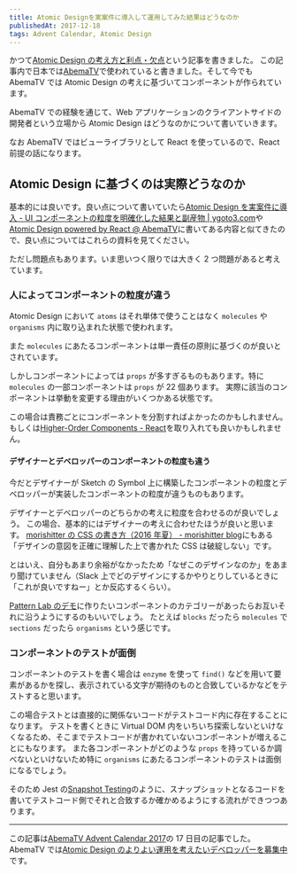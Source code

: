```yaml
---
title: Atomic Designを実案件に導入して運用してみた結果はどうなのか
publishedAt: 2017-12-18
tags: Advent Calendar, Atomic Design
---
```


かつて[Atomic Design の考え方と利点・欠点](http://blog.kubosho.com/entry/using-atomic-design)という記事を書きました。
この記事内で日本では[AbemaTV](https://abema.tv/)で使われていると書きました。そして今でも AbemaTV では Atomic Design の考えに基づいてコンポーネントが作られています。

AbemaTV での経験を通じて、Web アプリケーションのクライアントサイドの開発者という立場から Atomic Design はどうなのかについて書いていきます。

なお AbemaTV ではビューライブラリとして React を使っているので、React 前提の話になります。

## Atomic Design に基づくのは実際どうなのか

基本的には良いです。良い点について書いていたら[Atomic Design を実案件に導入 \- UI コンポーネントの粒度を明確化した結果と副産物 \| ygoto3\.com](https://ygoto3.com/posts/atomic-design-on-actual-project/)や[Atomic Design powered by React @ AbemaTV](https://www.slideshare.net/ygoto3q/atomic-desigin-powered-by-react-abematv/31)に書いてある内容と似てきたので、良い点についてはこれらの資料を見てください。

ただし問題点もあります。いま思いつく限りでは大きく 2 つ問題があると考えています。

### 人によってコンポーネントの粒度が違う

Atomic Design において `atoms` はそれ単体で使うことはなく `molecules` や `organisms` 内に取り込まれた状態で使われます。

また `molecules` にあたるコンポーネントは単一責任の原則に基づくのが良いとされています。

しかしコンポーネントによっては `props` が多すぎるものもあります。特に `molecules` の一部コンポーネントは `props` が 22 個あります。
実際に該当のコンポーネントは挙動を変更する理由がいくつかある状態です。

この場合は責務ごとにコンポーネントを分割すればよかったのかもしれません。
もしくは[Higher\-Order Components \- React](https://reactjs.org/docs/higher-order-components.html)を取り入れても良いかもしれません。

#### デザイナーとデベロッパーのコンポーネントの粒度も違う

今だとデザイナーが Sketch の Symbol 上に構築したコンポーネントの粒度とデベロッパーが実装したコンポーネントの粒度が違うものもあります。

デザイナーとデベロッパーのどちらかの考えに粒度を合わせるのが良いでしょう。
この場合、基本的にはデザイナーの考えに合わせたほうが良いと思います。
[morishitter の CSS の書き方（2016 年夏） \- morishitter blog](http://morishitter.hatenablog.com/entry/2016/07/29/204642)にもある「デザインの意図を正確に理解した上で書かれた CSS は破綻しない」です。

とはいえ、自分もあまり余裕がなかったため「なぜこのデザインなのか」をあまり聞けていません（Slack 上でどのデザインにするかやりとりしているときに「これが良いですねー」とか反応するくらい）。

[Pattern Lab のデモ](http://demo.patternlab.io/)に作りたいコンポーネントのカテゴリーがあったらお互いそれに沿うようにするのもいいでしょう。
たとえば `blocks` だったら `molecules` で `sections` だったら `organisms` という感じです。

### コンポーネントのテストが面倒

コンポーネントのテストを書く場合は `enzyme` を使って `find()` などを用いて要素があるかを探し、表示されている文字が期待のものと合致しているかなどをテストすると思います。

この場合テストとは直接的に関係ないコードがテストコード内に存在することになります。
テストを書くときに Virtual DOM 内をいちいち探索しないといけなくなるため、そこまでテストコードが書かれていないコンポーネントが増えることにもなります。
また各コンポーネントがどのような `props` を持っているか調べないといけないため特に `organisms` にあたるコンポーネントのテストは面倒になるでしょう。

そのため Jest の[Snapshot Testing](https://facebook.github.io/jest/docs/en/snapshot-testing.html)のように、スナップショットとなるコードを書いてテストコード側でそれと合致するか確かめるようにする流れができつつあります。

---

この記事は[AbemaTV Advent Calendar 2017](https://adventar.org/calendars/2216)の 17 日目の記事でした。
AbemaTV では[Atomic Design のよりよい運用を考えたいデベロッパーを募集中](https://recruit.abematv.co.jp/jobs/engineer/)です。
